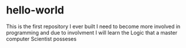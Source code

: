 # hello-world
This is the first repository I ever built
I need to become more involved in programming and due to involvment
I will learn the Logic that a master computer Scientist posseses
